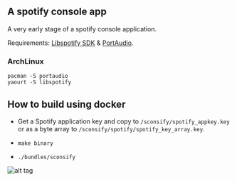 A spotify console app
---------------------

A very early stage of a spotify console application.

Requirements: [Libspotify SDK](https://developer.spotify.com/technologies/libspotify/) & [PortAudio](http://www.portaudio.com/).

### ArchLinux

    pacman -S portaudio
    yaourt -S libspotify


How to build using docker
----------------------------

* Get a Spotify application key and copy to `/sconsify/spotify_appkey.key` or as a byte array to `/sconsify/spotify/spotify_key_array.key`.

* `make binary`

* `./bundles/sconsify`

![alt tag](https://raw.githubusercontent.com/wiki/fabiofalci/sconsify/sconsify.png)
